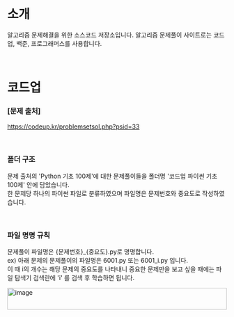 # 소개
알고리즘 문제해결을 위한 소스코드 저장소입니다.
알고리즘 문제풀이 사이트로는 코드업, 백준, 프로그래머스를 사용합니다.

<br/>

# 코드업
### [문제 출처]
<https://codeup.kr/problemsetsol.php?psid=33><br/>

<br/>

### 폴더 구조
문제 출처의 'Python 기초 100제'에 대한 문제풀이들을 폴더명 '코드업 파이썬 기초 100제' 안에 담았습니다.<br/>
한 문제당 하나의 파이썬 파일로 분류하였으며 파일명은 문제번호와 중요도로 작성하였습니다.

<br/>

### 파일 명명 규칙
문제풀이 파일명은 {문제번호}_{중요도}.py로 명명합니다.<br/> 
ex)
아래 문제의 문제풀이의 파일명은 6001.py 또는 6001_i.py 입니다. <br/>
이 때 i의 개수는 해당 문제의 중요도를 나타내니 중요한 문제만을 보고 싶을 때에는 파일 탐색기 검색란에 'i' 를 검색 후 학습하면 됩니다.

<img width="100%" height="50" alt="image" src="https://github.com/LDK1009/Algorithm_TeamNote/assets/86905679/d13d77a5-6e0a-457f-963b-b318600c8dd8">
